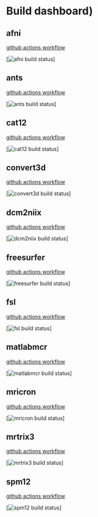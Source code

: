 <!-- This page is generated automatically. Do not edit manually. -->
# Build dashboard)




## afni

[github actions workflow](https://github.com/Remi-Gau/neurodocker/actions/workflows/afni.yml)

[![afni build status](http://github-actions.40ants.com/Remi-Gau/neurodocker/matrix.svg?branch=test_build&only=afni)]



## ants

[github actions workflow](https://github.com/Remi-Gau/neurodocker/actions/workflows/ants.yml)

[![ants build status](http://github-actions.40ants.com/Remi-Gau/neurodocker/matrix.svg?branch=test_build&only=ants)]



## cat12

[github actions workflow](https://github.com/Remi-Gau/neurodocker/actions/workflows/cat12.yml)

[![cat12 build status](http://github-actions.40ants.com/Remi-Gau/neurodocker/matrix.svg?branch=test_build&only=cat12)]



## convert3d

[github actions workflow](https://github.com/Remi-Gau/neurodocker/actions/workflows/convert3d.yml)

[![convert3d build status](http://github-actions.40ants.com/Remi-Gau/neurodocker/matrix.svg?branch=test_build&only=convert3d)]



## dcm2niix

[github actions workflow](https://github.com/Remi-Gau/neurodocker/actions/workflows/dcm2niix.yml)

[![dcm2niix build status](http://github-actions.40ants.com/Remi-Gau/neurodocker/matrix.svg?branch=test_build&only=dcm2niix)]



## freesurfer

[github actions workflow](https://github.com/Remi-Gau/neurodocker/actions/workflows/freesurfer.yml)

[![freesurfer build status](http://github-actions.40ants.com/Remi-Gau/neurodocker/matrix.svg?branch=test_build&only=freesurfer)]



## fsl

[github actions workflow](https://github.com/Remi-Gau/neurodocker/actions/workflows/fsl.yml)

[![fsl build status](http://github-actions.40ants.com/Remi-Gau/neurodocker/matrix.svg?branch=test_build&only=fsl)]



## matlabmcr

[github actions workflow](https://github.com/Remi-Gau/neurodocker/actions/workflows/matlabmcr.yml)

[![matlabmcr build status](http://github-actions.40ants.com/Remi-Gau/neurodocker/matrix.svg?branch=test_build&only=matlabmcr)]



## mricron

[github actions workflow](https://github.com/Remi-Gau/neurodocker/actions/workflows/mricron.yml)

[![mricron build status](http://github-actions.40ants.com/Remi-Gau/neurodocker/matrix.svg?branch=test_build&only=mricron)]



## mrtrix3

[github actions workflow](https://github.com/Remi-Gau/neurodocker/actions/workflows/mrtrix3.yml)

[![mrtrix3 build status](http://github-actions.40ants.com/Remi-Gau/neurodocker/matrix.svg?branch=test_build&only=mrtrix3)]



## spm12

[github actions workflow](https://github.com/Remi-Gau/neurodocker/actions/workflows/spm12.yml)

[![spm12 build status](http://github-actions.40ants.com/Remi-Gau/neurodocker/matrix.svg?branch=test_build&only=spm12)]


